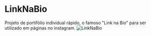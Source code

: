 # LinkNaBio

Projeto de portifólio individual rápido, o famoso "Link na Bio" para ser utilizado em páginas no instagram.
![LinkNaBio](https://user-images.githubusercontent.com/43550853/213875339-91f33b81-75de-4c04-a2eb-c7dcdce3b385.png)
